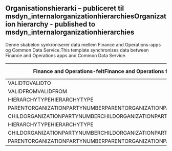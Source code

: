 ## <a name="organization-hierarchy---published-to-msdyn_internalorganizationhierarchies"></a><span data-ttu-id="0a8be-101">Organisationshierarki – publiceret til msdyn_internalorganizationhierarchies</span><span class="sxs-lookup"><span data-stu-id="0a8be-101">Organization hierarchy - published to msdyn_internalorganizationhierarchies</span></span>

<span data-ttu-id="0a8be-102">Denne skabelon synkroniserer data mellem Finance and Operations-apps og Common Data Service.</span><span class="sxs-lookup"><span data-stu-id="0a8be-102">This template synchronizes data between Finance and Operations apps and Common Data Service.</span></span>

<span data-ttu-id="0a8be-103">Finance and Operations-felt</span><span class="sxs-lookup"><span data-stu-id="0a8be-103">Finance and Operations field</span></span> | <span data-ttu-id="0a8be-104">Tilknytningstype</span><span class="sxs-lookup"><span data-stu-id="0a8be-104">Map type</span></span> | <span data-ttu-id="0a8be-105">Andet Dynamics 365-felt</span><span class="sxs-lookup"><span data-stu-id="0a8be-105">Other Dynamics 365 field</span></span> | <span data-ttu-id="0a8be-106">Standardværdi</span><span class="sxs-lookup"><span data-stu-id="0a8be-106">Default value</span></span>
---|---|---|---
<span data-ttu-id="0a8be-107">VALIDTO</span><span class="sxs-lookup"><span data-stu-id="0a8be-107">VALIDTO</span></span> | > | <span data-ttu-id="0a8be-108">msdyn_validto</span><span class="sxs-lookup"><span data-stu-id="0a8be-108">msdyn_validto</span></span> | 
<span data-ttu-id="0a8be-109">VALIDFROM</span><span class="sxs-lookup"><span data-stu-id="0a8be-109">VALIDFROM</span></span> | > | <span data-ttu-id="0a8be-110">msdyn_validfrom</span><span class="sxs-lookup"><span data-stu-id="0a8be-110">msdyn_validfrom</span></span> | 
<span data-ttu-id="0a8be-111">HIERARCHYTYPE</span><span class="sxs-lookup"><span data-stu-id="0a8be-111">HIERARCHYTYPE</span></span> | > | <span data-ttu-id="0a8be-112">msdyn_hierarchytypename</span><span class="sxs-lookup"><span data-stu-id="0a8be-112">msdyn_hierarchytypename</span></span> | 
<span data-ttu-id="0a8be-113">PARENTORGANIZATIONPARTYNUMBER</span><span class="sxs-lookup"><span data-stu-id="0a8be-113">PARENTORGANIZATIONPARTYNUMBER</span></span> | > | <span data-ttu-id="0a8be-114">msdyn_parentpartyid</span><span class="sxs-lookup"><span data-stu-id="0a8be-114">msdyn_parentpartyid</span></span> | 
<span data-ttu-id="0a8be-115">CHILDORGANIZATIONPARTYNUMBER</span><span class="sxs-lookup"><span data-stu-id="0a8be-115">CHILDORGANIZATIONPARTYNUMBER</span></span> | > | <span data-ttu-id="0a8be-116">msdyn_childpartyid</span><span class="sxs-lookup"><span data-stu-id="0a8be-116">msdyn_childpartyid</span></span> | 
<span data-ttu-id="0a8be-117">HIERARCHYTYPE</span><span class="sxs-lookup"><span data-stu-id="0a8be-117">HIERARCHYTYPE</span></span> | > | <span data-ttu-id="0a8be-118">msdyn_hierarchytypeid.msdyn_name</span><span class="sxs-lookup"><span data-stu-id="0a8be-118">msdyn_hierarchytypeid.msdyn_name</span></span> | 
<span data-ttu-id="0a8be-119">CHILDORGANIZATIONPARTYNUMBER</span><span class="sxs-lookup"><span data-stu-id="0a8be-119">CHILDORGANIZATIONPARTYNUMBER</span></span> | > | <span data-ttu-id="0a8be-120">msdyn_childid.msdyn_partynumber</span><span class="sxs-lookup"><span data-stu-id="0a8be-120">msdyn_childid.msdyn_partynumber</span></span> | 
<span data-ttu-id="0a8be-121">PARENTORGANIZATIONPARTYNUMBER</span><span class="sxs-lookup"><span data-stu-id="0a8be-121">PARENTORGANIZATIONPARTYNUMBER</span></span> | > | <span data-ttu-id="0a8be-122">msdyn_parentid.msdyn_partynumber</span><span class="sxs-lookup"><span data-stu-id="0a8be-122">msdyn_parentid.msdyn_partynumber</span></span> | 
